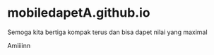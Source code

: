 # mobiledapetA.github.io

Semoga kita bertiga kompak terus dan bisa dapet nilai yang maximal

Amiiiinn
